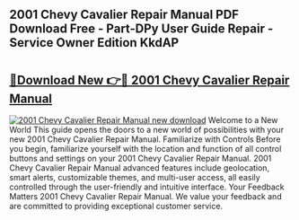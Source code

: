 ## 2001 Chevy Cavalier Repair Manual PDF Download Free - Part-DPy User Guide Repair - Service Owner Edition KkdAP

# <h2><a href="http://bc3975.oget.top/?id=2001+Chevy+Cavalier+Repair+Manual">🔗Download New 👉🔴 2001 Chevy Cavalier Repair Manual</a></h2>

[![2001 Chevy Cavalier Repair Manual new download](https://i.imgur.com/5g1atiW.png)](http://bc3975.oget.top/?id=2001+Chevy+Cavalier+Repair+Manual)
Welcome to a New World This guide opens the doors to a new world of possibilities with your new 2001 Chevy Cavalier Repair Manual. Familiarize with Controls Before you begin, familiarize yourself with the location and function of all control buttons and settings on your 2001 Chevy Cavalier Repair Manual. 2001 Chevy Cavalier Repair Manual advanced features include geolocation, smart alerts, customizable themes, and multi-user access, all easily controlled through the user-friendly and intuitive interface. Your Feedback Matters 2001 Chevy Cavalier Repair Manual. We value your feedback and are committed to providing exceptional customer service.
